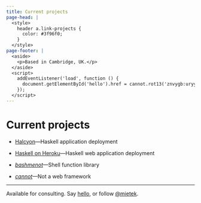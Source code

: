 ```yaml
---
title: Current projects
page-head: |
  <style>
    header a.link-projects {
      color: #3f96f0;
    }
  </style>
page-footer: |
  <aside>
    <p>Based in Cambridge, UK.</p>
  </aside>
  <script>
    addEventListener('load', function () {
      document.getElementById('hello').href = cannot.rot13('znvygb:uryyb@zvrgrx.vb');
    });
  </script>
---
```



Current projects
================

-   [Halcyon](https://halcyon.sh/)—Haskell application deployment

-   [Haskell on Heroku](https://haskellonheroku.com/)—Haskell web application deployment

-   [_bashmenot_](https://bashmenot.mietek.io/)—Shell function library

-   [_cannot_](https://cannot.mietek.io/)—Not a web framework


---

Available for consulting.  Say <a href="" id="hello">hello</a>, or follow <a href="https://twitter.com/mietek">@mietek</a>.
